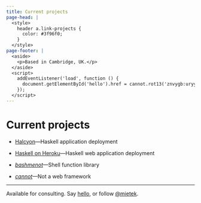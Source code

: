 ```yaml
---
title: Current projects
page-head: |
  <style>
    header a.link-projects {
      color: #3f96f0;
    }
  </style>
page-footer: |
  <aside>
    <p>Based in Cambridge, UK.</p>
  </aside>
  <script>
    addEventListener('load', function () {
      document.getElementById('hello').href = cannot.rot13('znvygb:uryyb@zvrgrx.vb');
    });
  </script>
---
```



Current projects
================

-   [Halcyon](https://halcyon.sh/)—Haskell application deployment

-   [Haskell on Heroku](https://haskellonheroku.com/)—Haskell web application deployment

-   [_bashmenot_](https://bashmenot.mietek.io/)—Shell function library

-   [_cannot_](https://cannot.mietek.io/)—Not a web framework


---

Available for consulting.  Say <a href="" id="hello">hello</a>, or follow <a href="https://twitter.com/mietek">@mietek</a>.
